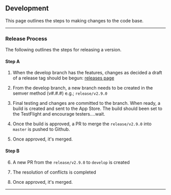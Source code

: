 ## Development
This page outlines the steps to making changes to the code base.
____

### Release Process
The following outlines the steps for releasing a version.
 
#### Step A
1. When the develop branch has the features, changes as decided a draft of a release tag should be begun: [releases page](https://github.com/litecoin-foundation/loafwallet-ios/releases)

2. From the develop branch, a new branch needs to be created in the semver method (v#.#.#) e.g.; `release/v2.9.0`

3. Final testing and changes are committed to the branch. When ready, a build is created and sent to the App Store. The build should been set to the TestFlight and encourage testers....wait.

4. Once the build is approved, a PR to merge the `release/v2.9.0` into `master` is pushed to Github.

5. Once approved, it's merged.
   

#### Step B
6. A new PR from the `release/v2.9.0` to `develop` is created

7. The resolution of conflicts is completed

8. Once approved, it's merged.



 
--- 